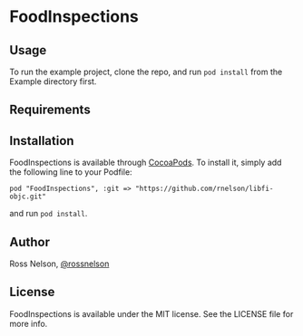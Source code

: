 # FoodInspections

## Usage

To run the example project, clone the repo, and run `pod install` from the Example directory first.

## Requirements

## Installation

FoodInspections is available through [CocoaPods](http://cocoapods.org). To install
it, simply add the following line to your Podfile:

    pod "FoodInspections", :git => "https://github.com/rnelson/libfi-objc.git"

and run `pod install`.

## Author

Ross Nelson, [@rossnelson](http://twitter.com/rossnelson)

## License

FoodInspections is available under the MIT license. See the LICENSE file for more info.


